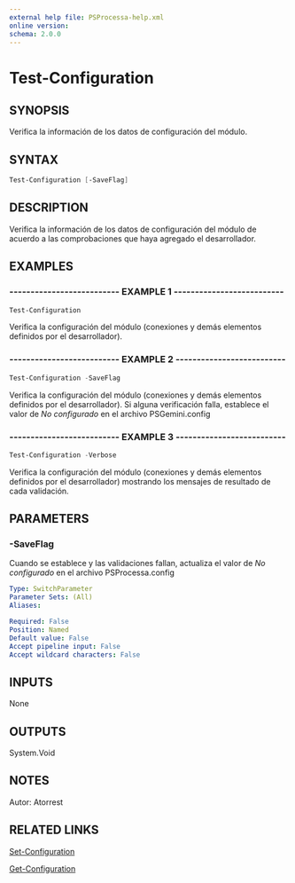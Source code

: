 ```yaml
---
external help file: PSProcessa-help.xml
online version: 
schema: 2.0.0
---
```


# Test-Configuration

## SYNOPSIS
Verifica la información de los datos de configuración del módulo.

## SYNTAX

```powershell
Test-Configuration [-SaveFlag]
```

## DESCRIPTION
Verifica la información de los datos de configuración del módulo de acuerdo a las comprobaciones que haya agregado el desarrollador.

## EXAMPLES

### -------------------------- EXAMPLE 1 --------------------------
```powershell
Test-Configuration
```

Verifica la configuración del módulo (conexiones y demás elementos definidos por el desarrollador).

### -------------------------- EXAMPLE 2 --------------------------
```powershell
Test-Configuration -SaveFlag
```

Verifica la configuración del módulo (conexiones y demás elementos definidos por el desarrollador).
Si alguna verificación falla, establece el valor de *No configurado* en el archivo PSGemini.config

### -------------------------- EXAMPLE 3 --------------------------
```powershell
Test-Configuration -Verbose
```

Verifica la configuración del módulo (conexiones y demás elementos definidos por el desarrollador) mostrando los mensajes de resultado de cada validación.


## PARAMETERS

### -SaveFlag
Cuando se establece y las validaciones fallan, actualiza el valor de *No configurado* en el archivo PSProcessa.config

```yaml
Type: SwitchParameter
Parameter Sets: (All)
Aliases: 

Required: False
Position: Named
Default value: False
Accept pipeline input: False
Accept wildcard characters: False
```

## INPUTS

None

## OUTPUTS

System.Void

## NOTES
Autor: Atorrest

## RELATED LINKS

[Set-Configuration](Set-Configuration.md)

[Get-Configuration](Get-Configuration.md)

